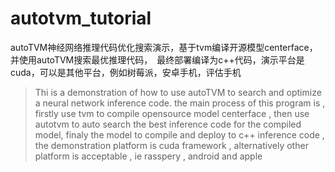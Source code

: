 # autotvm_tutorial
autoTVM神经网络推理代码优化搜索演示，基于tvm编译开源模型centerface，并使用autoTVM搜索最优推理代码，　最终部署编译为c++代码，演示平台是cuda，可以是其他平台，例如树莓派，安卓手机，评估手机

> Thi is a demonstration of how to use autoTVM to search and optimize a neural network inference code. the main process of this program is , firstly use tvm to compile opensource model centerface , then use autotvm to auto search the best inference code for the compiled model, finaly the model to compile and deploy to c++ inference code , the demonstration platform is cuda framework , alternatively other platform is acceptable , ie rasspery , android and apple

